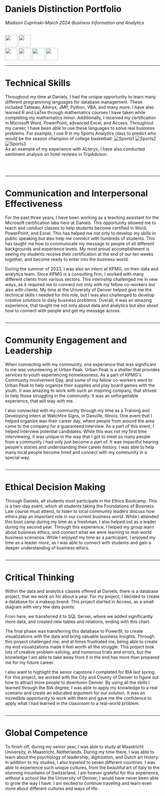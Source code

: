 # Daniels Distinction Portfolio
<i>Madison Cuprinski-March 2024-Business Information and Analytics</i>
<br><br>

[<img src="https://github.com/MCuprinski/DanielsDistinction/assets/118782659/739f06cf-cd84-46ae-9915-cd8a3eac7e0f" height="40"/>](#ComInter)
[<img src="https://github.com/MCuprinski/DanielsDistinction/assets/118782659/825951ec-66de-4a4f-84f6-2b6a8033db4e" height="40"/>](#Leader)
<br>
[<img src="https://github.com/MCuprinski/DanielsDistinction/assets/118782659/c2467948-9466-44d3-87df-7e49903bb2cc" height="40"/>](#Ethics)
[<img src="https://github.com/MCuprinski/DanielsDistinction/assets/118782659/d1540934-3afd-4866-9eb6-452564487ddf" height="40"/>](#Critical)
[<img src="https://github.com/MCuprinski/DanielsDistinction/assets/118782659/7cbd1efc-6914-4d77-b716-915c687a6c5a" height="40"/>](#Global)
[<img src="https://github.com/MCuprinski/DanielsDistinction/assets/118782659/d29f893b-a363-4488-b864-83b9b070671b" height="40"/>](#Technical)

<a name="Technical"></a>
<hr>

# Technical Skills
Throughout my time at Daniels, I had the unique opportunity to learn many different programming languages for database management. These included Tableau, Alteryx, JMP, Python, VBA, and many more. I have also learned R and LaTex through mathematics courses I have taken while completing my mathematics minor. Additionally, I received my certification in Microsoft Word, PowerPoint, advanced Excel, and Access. Throughout my career, I have been able to use these languages to solve real business problems. For example, I use R in my Sports Analytics class to predict who would be the season champion of college basketball:
![Sports1](https://github.com/MCuprinski/DanielsDistinction/assets/118782659/3d2afe02-9929-4a89-a6ba-8b0eed2c793b)
![Sports2](https://github.com/MCuprinski/DanielsDistinction/assets/118782659/cb12b8e3-4a3c-43ef-b643-7a670978d052)
![Sports3](https://github.com/MCuprinski/DanielsDistinction/assets/118782659/7380ee1b-2934-4931-a717-788809c561f2)
<br>
As an example of my experience with ALteryx, I have also conducted sentiment analysis on hotel reviews in TripAdvisor:



<br><br>

<a name="ComInter"></a>
<hr>

# Communication and Interpersonal Effectiveness
For the past three years, I have been working as a teaching assistant for the Microsoft certification labs here at Daniels. This opportunity allowed me to teach and conduct classes to help students become certified in Word, PowerPoint, and Excel. This has helped me not only to develop my skills in public speaking but also help me connect with hundreds of students. This has taught me how to communicate my message to people of all different backgrounds and experience levels. My most proud accomplishment is seeing my students receive their certification at the end of our ten weeks together, and become ready to enter into the business world.

During the summer of 2023, I was also an intern at KPMG, on their data and analytics team. Since KPMG is a consulting firm, I worked with many different clients from various sectors. This internship challenged me in new ways, as it required me to connect not only with my fellow co-workers but also with clients. My time at the University of Denver helped give me the technical skills I needed for this role, but I was also challenged to develop creative solutions to daily business problems. Overall, it was an amazing experience, that taught me not only about data and analytics but also about how to connect with people and get my message across. 
<br><br>

<a name="Leader"></a>
<hr>

# Community Engagement and Leadership
When connecting with my community, one experience that was significant to me was volunteering at Urban Peak. Urban Peak is a shelter that provides services to youth experiencing homelessness. As a part of KPMG's Community Involvement Day, and some of my fellow co-workers went to Urban Peak to help organize their supplies and play board games with the youth. It was amazing to work with such an inspiring company, that strived to help those struggling in the community. It was an unforgettable experience, that will stay with me.

I also connected with my community through my time as a Training and Developing intern at Watchfire Signs, in Danville, Illinois. One event that I helped organize was their career day, where people from around the area came to the company for a guaranteed interview. As a part of this event, I helped interview potential candidates. While this was not my first time interviewing, it was unique in the way that I got to meet so many people from a community I had only just become a part of. It was impactful hearing people's stories and understanding their career history. I was able to help many local people become hired and connect with my community in a special way.
<br><br>

<a name="Ethics"></a>
<hr>

# Ethical Decision Making
Through Daniels, all students must participate in the Ethics Bootcamp. This is a two-day event, which all students taking the Foundations of Business Law course must attend, to listen to local community leaders discuss how ethics play an important role in our current business world. While I attended this boot camp during my time as a freshman, I also helped out as a leader during my second year. Through this experience, I helped my group learn about business ethics, and connect what we were learning to real-world business scenarios. While I enjoyed my time as a participant, I enjoyed my time as a leader more, as I was able to connect with students and gain a deeper understanding of business ethics. 
<br><br>

<a name="Critical"></a>
<hr>

# Critical Thinking
Within the data and analytics classes offered at Daniels, there is a database project, that we work on for about a year. For my project, I decided to create a database for a makeup brand. This project started in Access, as a small diagram with very few data points:

From here, we transferred it to SQL Server, where we added significantly more data, and created new tables and relations, ending with this chart.

The final phase was transferring this database to PowerBI, to create visualizations with the data and bring valuable business insights. Through this project challenged me, and at times frustrated me, being able to create my end visualizations made it feel worth all the struggle. This project took lots of creative problem-solving, and numerous trials and errors, but the knowledge I am able to take away from it in the end has more than prepared me for my future career. 


I also want to highlight the senior capstone I completed for BIA last spring. For this project, we worked with the City and County of Denver to figure out how to attract more people to downtown Denver. By using all the skills I learned through the BIA degree, I was able to apply my knowledge to a real scenario and create an educated argument for our solution. It was an incredible opportunity to work with them and gave me the confidence to apply what I had learned in the classroom to a real-world problem.
<br><br>

<a name="Global"></a>
<hr>

# Global Competence
To finish off, during my senior year, I was able to study at Maastricht University, in Maastricht, Netherlands. During my time there, I was able to learn about the psychology of leadership, digitization, and Dutch art history. In addition to my studies, I also traveled to seven different countries. I was able to experience such unique cultures, from the beautiful art of Italy to the stunning mountains of Switzerland. I am forever grateful for this experience, without a school like the University of Denver, I would have never been able to grow the way I have. I am excited to continue traveling and learn even more about different cultures and ways of life. 
<br><br>

